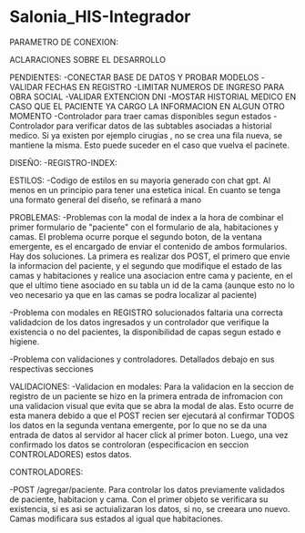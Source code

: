# Salonia_HIS-Integrador
PARAMETRO DE CONEXION:







ACLARACIONES SOBRE EL DESARROLLO

PENDIENTES: 
-CONECTAR BASE DE DATOS Y PROBAR MODELOS
-VALIDAR FECHAS EN REGISTRO
-LIMITAR NUMEROS DE INGRESO PARA OBRA SOCIAL
-VALIDAR EXTENCION DNI
-MOSTAR HISTORIAL MEDICO EN CASO QUE EL PACIENTE YA CARGO LA INFORMACION EN ALGUN OTRO MOMENTO
-Controlador para traer camas disponibles segun estados
-Controlador para verificar datos de las subtables asociadas a historial medico. Si ya existen por ejemplo cirugias , no se crea una fila nueva, se mantiene la misma. Esto puede suceder en el caso que vuelva el pacinete. 


DISEÑO:
-REGISTRO-INDEX: 
 

ESTILOS:
-Codigo de estilos en su mayoria generado con chat gpt. Al menos en un principio para tener 
una estetica inical. En cuanto se tenga una formato general del diseño, se refinará a mano
 

 PROBLEMAS:
 -Problemas con la modal de index a la hora de combinar el primer formulario de "paciente" con el formulario de ala, habitaciones y camas. El problema ocurre porque el segundo boton, de la ventana emergente, es el encargado de enviar el contenido de ambos formularios. Hay dos soluciones. La primera es realizar dos POST, el primero que envie la informacion del paciente, y el segundo que modifique el estado de las camas y habitaciones y realice una asociacion entre cama y paciente, en el que el ultimo tiene asociado en su tabla un id de la cama (aunque esto no lo veo necesario ya que en las camas se podra localizar al paciente)
 
 -Problema con modales en REGISTRO solucionados faltaria una correcta validadcion de los datos ingresados y un controlador que verifique la existencia o no del pacientes, la disponibilidad de capas segun estado e higiene.

 -Problema con validaciones y controladores. Detallados debajo en sus respectivas secciones 
 

 VALIDACIONES: 
 -Validacion en modales: Para la validacion en la seccion de registro de un paciente se hizo en la primera entrada de infromacion con una validacion visual que evita que se abra la modal de alas. Esto ocurre de esta manera debido a que el POST recien ser ejecutará al confirmar TODOS los datos en la segunda ventana emergente, por lo que no se da una entrada de datos al servidor al hacer click al primer boton. Luego, una vez confirmado los datos se controloran (especificacion en seccion CONTROLADORES) estos datos.

 CONTROLADORES:
 
 
 -POST /agregar/paciente. Para controlar los datos previamente validados de paciente, habitacion y cama. Con el primer objeto se verificara su existencia, si es asi se actuializaran los datos, si no, se creeara uno nuevo. Camas modificara sus estados al igual que habitaciones. 

